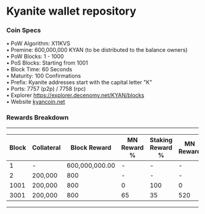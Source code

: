 Kyanite wallet repository
=====================================

### Coin Specs

• PoW Algorithm: X11KVS  
• Premine: 600,000,000 KYAN (to be distributed to the balance owners)     
• PoW Blocks: 1 - 1000   
• PoS Blocks: Starting from 1001   
• Block Time: 60 Seconds   
• Maturity: 100 Confirmations   
• Prefix: Kyanite addresses start with the capital letter "K"   
• Ports: 7757 (p2p) / 7758 (rpc)   
• Explorer https://explorer.decenomy.net/KYAN/blocks   
• Website [kyancoin.net](https://kyancoin.net/)   

### Rewards Breakdown
---
| Block     | Collateral | Block Reward   | MN Reward % | Staking Reward % | MN Reward | Staker Reward |
| --------- | ---------- | -------------- | ----------- | ---------------- | --------- | ------------- |
| 1         | \-         | 600,000,000.00 | \-          | \-               | \-        | \-            |
| 2         | 200,000    | 800            | \-          | \-               | \-        | \-            |
| 1001      | 200,000    | 800            | 0           | 100              | 0         | 800           |
| 3001      | 200,000    | 800            | 65          | 35               | 520       | 280           |
---
